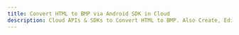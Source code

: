 ---title: Convert HTML to BMP via Android SDK in Clouddescription: Cloud APIs & SDKs to Convert HTML to BMP. Also Create, Edit & Render Microsoft Word & OpenOffice documents in the Cloud.---